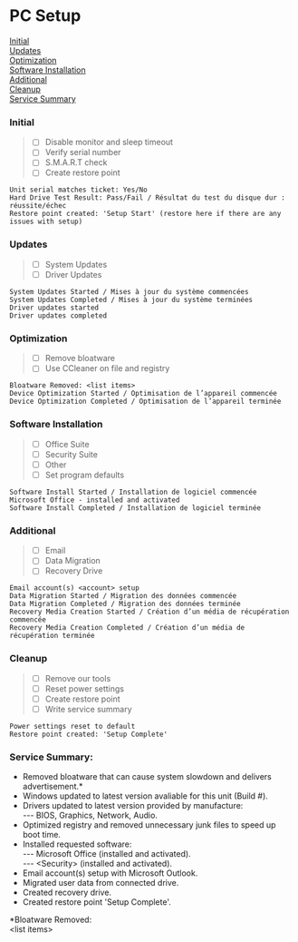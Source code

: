 # PC Setup

[Initial](#initial) <br>
[Updates](#updates) <br>
[Optimization](#optimization) <br>
[Software Installation](#software-installation) <br>
[Additional](#additional) <br>
[Cleanup](#cleanup) <br>
[Service Summary](#service-summary) <br>

### Initial
> - [ ] Disable monitor and sleep timeout
> - [ ] Verify serial number 
> - [ ] S.M.A.R.T check
> - [ ] Create restore point

```
Unit serial matches ticket: Yes/No
Hard Drive Test Result: Pass/Fail / Résultat du test du disque dur : réussite/échec
Restore point created: 'Setup Start' (restore here if there are any issues with setup)
```
 
### Updates
> - [ ] System Updates
> - [ ] Driver Updates

```
System Updates Started / Mises à jour du système commencées
System Updates Completed / Mises à jour du système terminées
Driver updates started
Driver updates completed
```

### Optimization
> - [ ] Remove bloatware
> - [ ] Use CCleaner on file and registry

```
Bloatware Removed: <list items>
Device Optimization Started / Optimisation de l’appareil commencée
Device Optimization Completed / Optimisation de l’appareil terminée
```

### Software Installation
> - [ ] Office Suite
> - [ ] Security Suite
> - [ ] Other
> - [ ] Set program defaults

```
Software Install Started / Installation de logiciel commencée
Microsoft Office - installed and activated
Software Install Completed / Installation de logiciel terminée
```
 
### Additional 
> - [ ] Email
> - [ ] Data Migration
> - [ ] Recovery Drive

```
Email account(s) <account> setup
Data Migration Started / Migration des données commencée
Data Migration Completed / Migration des données terminée
Recovery Media Creation Started / Création d’un média de récupération commencée
Recovery Media Creation Completed / Création d’un média de récupération terminée
```

### Cleanup
> - [ ] Remove our tools
> - [ ] Reset power settings
> - [ ] Create restore point
> - [ ] Write service summary

```
Power settings reset to default
Restore point created: 'Setup Complete'
```

### Service Summary:
* Removed bloatware that can cause system slowdown and delivers advertisement.\*
* Windows updated to latest version avaliable for this unit (Build #).
* Drivers updated to latest version provided by manufacture: <br>
--- BIOS, Graphics, Network, Audio.
* Optimized registry and removed unnecessary junk files to speed up boot time.
* Installed requested software: <br>
--- Microsoft Office (installed and activated). <br>
--- \<Security> (installed and activated).
* Email account(s) <account> setup with Microsoft Outlook.
* Migrated user data from connected drive.
* Created recovery drive.
* Created restore point 'Setup Complete'.
 
 \*Bloatware Removed: <br>
 \<list items>
